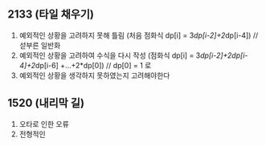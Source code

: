 
2133 (타일 채우기)
---
1. 예외적인 상황을 고려하지 못해 틀림 (처음 점화식 dp[i] = 3*dp[i-2]+2*dp[i-4]) // 섣부른 일반화
2. 예외적인 상황을 고려하여 수식을 다시 작성 (점화식 dp[i] = 3*dp[i-2]+2dp[i-4]+2*dp[i-6] +...+2*dp[0]) // dp[0] = 1 로 
3. 예외적인 상황을 생각하지 못하였는지 고려해야한다

1520 (내리막 길)
---
1. 오타로 인한 오류
2. 전형적인 
